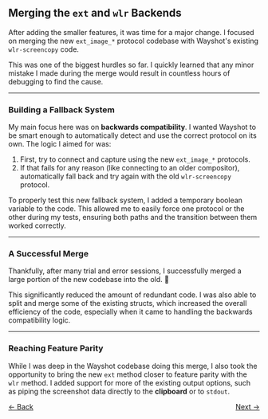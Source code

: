 ## **Merging the `ext` and `wlr` Backends**

After adding the smaller features, it was time for a major change. I focused on merging the new `ext_image_*` protocol codebase with Wayshot's existing `wlr-screencopy` code.

This was one of the biggest hurdles so far. I quickly learned that any minor mistake I made during the merge would result in countless hours of debugging to find the cause.

-----

### Building a Fallback System

My main focus here was on **backwards compatibility**. I wanted Wayshot to be smart enough to automatically detect and use the correct protocol on its own. The logic I aimed for was:

1.  First, try to connect and capture using the new `ext_image_*` protocols.
2.  If that fails for any reason (like connecting to an older compositor), automatically fall back and try again with the old `wlr-screencopy` protocol.

To properly test this new fallback system, I added a temporary boolean variable to the code. This allowed me to easily force one protocol or the other during my tests, ensuring both paths and the transition between them worked correctly.

-----

### A Successful Merge

Thankfully, after many trial and error sessions, I successfully merged a large portion of the new codebase into the old. 🎉

This significantly reduced the amount of redundant code. I was also able to split and merge some of the existing structs, which increased the overall efficiency of the code, especially when it came to handling the backwards compatibility logic.

-----

### Reaching Feature Parity

While I was deep in the Wayshot codebase doing this merge, I also took the opportunity to bring the new `ext` method closer to feature parity with the `wlr` method. I added support for more of the existing output options, such as piping the screenshot data directly to the **clipboard** or to `stdout`.

<div style="display: flex; justify-content: space-between;">
  <a href="Thought_Process_7.md">&lt;- Back</a>
  <a href="Thought_Process_9.md">Next -&gt;</a>
</div>
